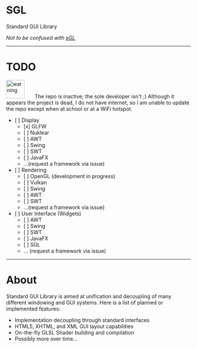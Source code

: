# SGL
Standard GUI Library

<em>Not to be confused with <a href="http://www.cacr.caltech.edu/~slombey/viz/sGL/api/">sGL</a></em>
<hr/>

# TODO

<img src="https://pixabay.com/static/uploads/photo/2012/04/16/13/51/triangle-36069_960_720.png" alt="warning" width="50" height="50"/>&emsp;&emsp;The repo is inactive; the sole developer isn't ;)
Although it appears the project is dead, I do not have internet, so I am unable to update the repo except when at school or at a WiFi hotspot.
<ul>
  <li>
    [ ] Display
    <ul>
      <li>[x] GLFW</li>
      <li>[ ] Nuklear</li>
      <li>[ ] AWT</li>
      <li>[ ] Swing</li>
      <li>[ ] SWT</li>
      <li>[ ] JavaFX</li>
      <li>...(request a framework via issue)</li>
    </ul>
  </li>
  <li>
    [ ] Rendering
    <ul>
      <li>[ ] OpenGL (development in progress)</li>
      <li>[ ] Vulkan</li>
      <li>[ ] Swing</li>
      <li>[ ] AWT</li>
      <li>[ ] SWT</li>
      <li>...(request a framework via issue)</li>
    </ul>
  </li>
  <li>
    [ ] User Interface (Widgets)
    <ul>
      <li>[ ] AWT</li>
      <li>[ ] Swing</li>
      <li>[ ] SWT</li>
      <li>[ ] JavaFX</li>
      <li>[ ] SGL</li>
      <li>... (request a framework via issue)</li>
    </ul>
  </li>
</ul>

<hr/>

# About

Standard GUI Library is aimed at unification and decoupling of many different windowing and GUI systems. Here is a list of planned or implemented features:

<ul>
  <li>Implementation decoupling through standard interfaces</li>
  <li>HTML5, XHTML, and XML GUI layout capabilities</li>
  <li>On-the-fly GLSL Shader building and compilation</li>
  <li>Possibly more over time...</li>
</ul>
